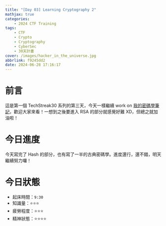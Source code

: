 ```yaml
---
title: "[Day 03] Learning Cryptography 2"
mathjax: true
categories:
    - 2024 CTF Training
tags:
    - CTF
    - Crypto
    - Cryptography
    - CyberSec
    - 30天計畫
cover: /images/hacker_in_the_universe.jpg
abbrlink: f9245dd2
date: 2024-06-28 17:16:17
---
```


# 前言

這是第一個 TechStreak30 系列的第三天，今天一樣繼續 work on [我的密碼學筆記](/StudyNotes/Cryptography-Notes-密碼學任督二脈)，歡迎大家來看！一想到之後要進入 RSA 的部分就感覺好難 XD，但總之就加油啦！

# 今日進度

今天寫完了 Hash 的部分，也有寫了一半的古典密碼學。進度還行，還不錯，明天繼續努力囉！

# 今日狀態

-   起床時間：`9:30`
-   知識量：⭐⭐⭐
-   疲勞程度：⭐⭐⭐
-   精神狀態：⭐⭐⭐⭐
